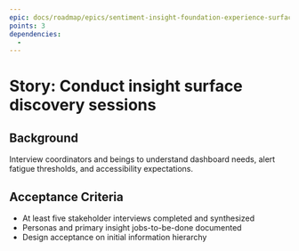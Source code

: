 ```yaml
---
epic: docs/roadmap/epics/sentiment-insight-foundation-experience-surface.md
points: 3
dependencies:
  -
---
```

# Story: Conduct insight surface discovery sessions

## Background
Interview coordinators and beings to understand dashboard needs, alert fatigue thresholds, and accessibility expectations.

## Acceptance Criteria
- At least five stakeholder interviews completed and synthesized
- Personas and primary insight jobs-to-be-done documented
- Design acceptance on initial information hierarchy
